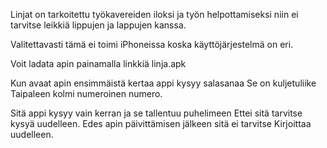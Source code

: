 Linjat on tarkoitettu työkavereiden iloksi ja työn helpottamiseksi niin ei tarvitse leikkiä lippujen ja lappujen kanssa.

Valitettavasti tämä ei toimi iPhoneissa koska käyttöjärjestelmä on eri.

Voit ladata apin painamalla linkkiä linja.apk

Kun avaat apin ensimmäistä kertaa appi kysyy salasanaa Se on kuljetuliike Taipaleen kolmi numeroinen numero.

Sitä appi kysyy vain kerran ja se tallentuu puhelimeen Ettei sitä tarvitse kysyä uudelleen. Edes apin päivittämisen jälkeen sitä ei tarvitse Kirjoittaa uudelleen.
